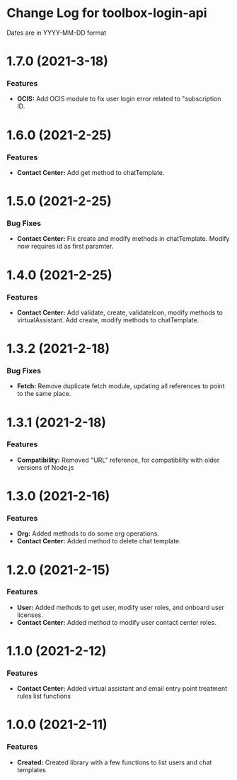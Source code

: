 # Change Log for toolbox-login-api

Dates are in YYYY-MM-DD format

# 1.7.0 (2021-3-18)

### Features
* **OCIS:** Add OCIS module to fix user login error related to "subscription ID.


# 1.6.0 (2021-2-25)

### Features
* **Contact Center:** Add get method to chatTemplate.


# 1.5.0 (2021-2-25)

### Bug Fixes
* **Contact Center:** Fix create and modify methods in chatTemplate. Modify now
requires id as first paramter.


# 1.4.0 (2021-2-25)

### Features
* **Contact Center:** Add validate, create, validateIcon, modify methods to
virtualAssistant. Add create, modify methods to chatTemplate.


# 1.3.2 (2021-2-18)

### Bug Fixes
* **Fetch:** Remove duplicate fetch module, updating all references to point to
the same place.


# 1.3.1 (2021-2-18)

### Features
* **Compatibility:** Removed "URL" reference, for compatibility with older
versions of Node.js


# 1.3.0 (2021-2-16)

### Features
* **Org:** Added methods to do some org operations.
* **Contact Center:** Added method to delete chat template.


# 1.2.0 (2021-2-15)

### Features
* **User:** Added methods to get user, modify user roles, and onboard user licenses.
* **Contact Center:** Added method to modify user contact center roles.


# 1.1.0 (2021-2-12)

### Features
* **Contact Center:** Added virtual assistant and email entry point treatment rules list functions


# 1.0.0 (2021-2-11)

### Features
* **Created:** Created library with a few functions to list users and chat templates
